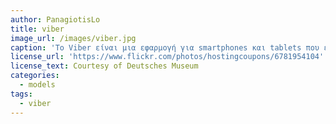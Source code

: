 ```yaml
---
author: PanagiotisLo
title: viber
image_url: /images/viber.jpg
caption: 'Το Viber είναι μια εφαρμογή για smartphones και tablets που επιτρέπει την τηλεφωνική επικοινωνία μεταξύ των χρηστών καθώς επίσης και την ανταλλαγή φωτογραφιών, γραπτών μηνυμάτων και γενικότερα πολυμεσικού περιεχομένου όπως τα βίντεο.'
license_url: 'https://www.flickr.com/photos/hostingcoupons/6781954104'
license_text: Courtesy of Deutsches Museum
categories:
  - models
tags:
  - viber
---
```


